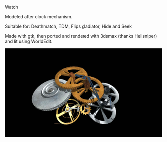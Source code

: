 Watch

Modeled after clock mechanism.

Suitable for: Deathmatch, TDM, Flips gladiator, Hide and Seek

Made with gtk, then ported and rendered with 3dsmax (thanks Hellsniper) and lit using WorldEdit.

![alt text](Watch%20OweX128.jpg)
